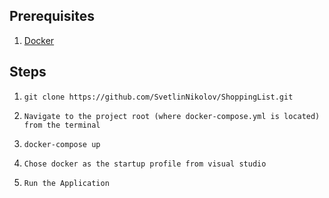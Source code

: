 ## Prerequisites
1. [Docker](https://www.docker.com/)

## Steps
1. `git clone https://github.com/SvetlinNikolov/ShoppingList.git`

2. `Navigate to the project root (where docker-compose.yml is located) from the terminal`

3. `docker-compose up`

4. `Chose docker as the startup profile from visual studio`

5. `Run the Application`
